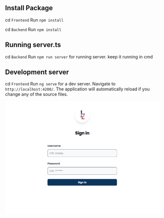 ## Install Package
cd `Frontend`
Run `npm install`

cd `Backend`
Run `npm install`

## Running server.ts
cd `Backend`
Run `npm run server` for running server. keep it running in cmd


## Development server
cd `Frontend`
Run `ng serve` for a dev server. Navigate to `http://localhost:4200/`. The application will automatically reload if you change any of the source files.

![Example Image](Screenshot/1.png)
